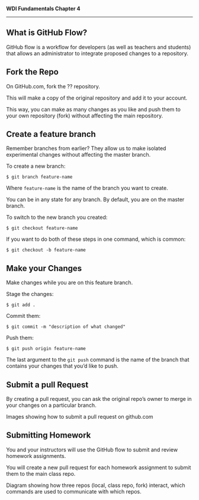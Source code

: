 **WDI Fundamentals Chapter 4**

---

## What is GitHub Flow?

GitHub flow is a workflow for developers (as well as teachers and students)
that allows an administrator to integrate proposed changes to a repository.

## Fork the Repo

On GitHub.com, fork the ?? repository.

This will make a copy of the original repository and add it to your account.

This way, you can make as many changes as you like and push them to your own repository (fork)
without affecting the main repository.

## Create a feature branch

Remember branches from earlier? They allow us to make isolated experimental changes without
affecting the master branch.

To create a new branch:

    $ git branch feature-name

Where `feature-name` is the name of the branch you want to create. 

You can be in any state for any branch. By default, you are on the master branch.

To switch to the new branch you created:

    $ git checkout feature-name


If you want to do both of these steps in one command, which is common:

    $ git checkout -b feature-name

## Make your Changes

Make changes while you are on this feature branch.

Stage the changes:

    $ git add .

Commit them:

    $ git commit -m "description of what changed"

Push them:

    $ git push origin feature-name

The last argument to the `git push` command is the name of the branch that contains
your changes that you’d like to push.

## Submit a pull Request

By creating a pull request, you can ask the original repo’s owner to merge in your changes
on a particular branch.

Images showing how to submit a pull request on github.com

## Submitting Homework

You and your instructors will use the GitHub flow to submit and review homework assignments.

You will create a new pull request for each homework assignment to submit them to the main class
repo.

Diagram showing how three repos (local, class repo, fork) interact, which commands are used to
communicate with which repos.
